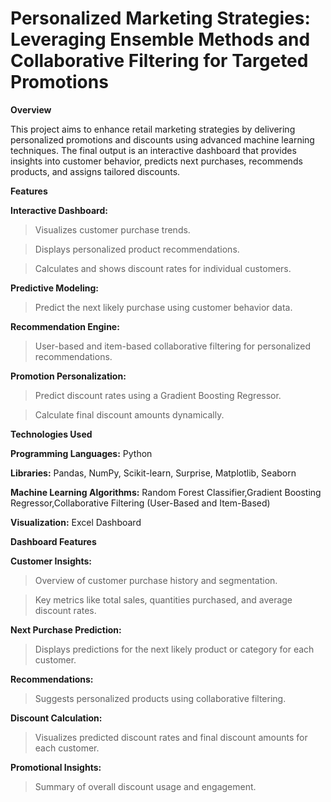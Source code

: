 # Personalized Marketing Strategies: Leveraging Ensemble Methods and Collaborative Filtering for Targeted Promotions

**Overview**


This project aims to enhance retail marketing strategies by delivering personalized promotions and discounts using advanced machine learning techniques. The final output is an interactive dashboard that provides insights into customer behavior, predicts next purchases, recommends products, and assigns tailored discounts.

**Features**


**Interactive Dashboard:**

   > Visualizes customer purchase trends.

   > Displays personalized product recommendations.

   > Calculates and shows discount rates for individual customers.

        
**Predictive Modeling:**


   > Predict the next likely purchase using customer behavior data.

        
**Recommendation Engine:**


   > User-based and item-based collaborative filtering for personalized recommendations.

        
**Promotion Personalization:**


   > Predict discount rates using a Gradient Boosting Regressor.
        
   > Calculate final discount amounts dynamically.

        
**Technologies Used**


**Programming Languages:** Python


**Libraries:** Pandas, NumPy, Scikit-learn, Surprise, Matplotlib, Seaborn


**Machine Learning Algorithms:** Random Forest Classifier,Gradient Boosting Regressor,Collaborative Filtering (User-Based and Item-Based)


**Visualization:** Excel Dashboard


**Dashboard Features**


**Customer Insights:**

   > Overview of customer purchase history and segmentation.

      
   > Key metrics like total sales, quantities purchased, and average discount rates.

      
**Next Purchase Prediction:**


   > Displays predictions for the next likely product or category for each customer.

      
**Recommendations:**


   > Suggests personalized products using collaborative filtering.

      
**Discount Calculation:**


   > Visualizes predicted discount rates and final discount amounts for each customer.

      
**Promotional Insights:**


   > Summary of overall discount usage and engagement.

